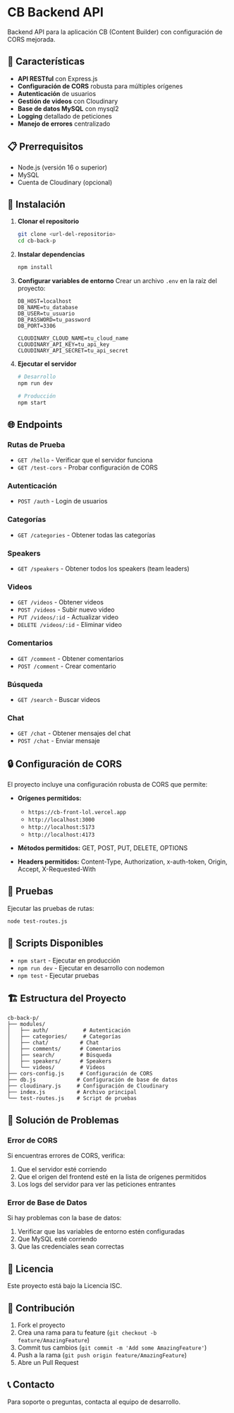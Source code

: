 # CB Backend API

Backend API para la aplicación CB (Content Builder) con configuración de CORS mejorada.

## 🚀 Características

- **API RESTful** con Express.js
- **Configuración de CORS** robusta para múltiples orígenes
- **Autenticación** de usuarios
- **Gestión de videos** con Cloudinary
- **Base de datos MySQL** con mysql2
- **Logging** detallado de peticiones
- **Manejo de errores** centralizado

## 📋 Prerrequisitos

- Node.js (versión 16 o superior)
- MySQL
- Cuenta de Cloudinary (opcional)

## 🔧 Instalación

1. **Clonar el repositorio**
   ```bash
   git clone <url-del-repositorio>
   cd cb-back-p
   ```

2. **Instalar dependencias**
   ```bash
   npm install
   ```

3. **Configurar variables de entorno**
   Crear un archivo `.env` en la raíz del proyecto:
   ```env
   DB_HOST=localhost
   DB_NAME=tu_database
   DB_USER=tu_usuario
   DB_PASSWORD=tu_password
   DB_PORT=3306
   
   CLOUDINARY_CLOUD_NAME=tu_cloud_name
   CLOUDINARY_API_KEY=tu_api_key
   CLOUDINARY_API_SECRET=tu_api_secret
   ```

4. **Ejecutar el servidor**
   ```bash
   # Desarrollo
   npm run dev
   
   # Producción
   npm start
   ```

## 🌐 Endpoints

### Rutas de Prueba
- `GET /hello` - Verificar que el servidor funciona
- `GET /test-cors` - Probar configuración de CORS

### Autenticación
- `POST /auth` - Login de usuarios

### Categorías
- `GET /categories` - Obtener todas las categorías

### Speakers
- `GET /speakers` - Obtener todos los speakers (team leaders)

### Videos
- `GET /videos` - Obtener videos
- `POST /videos` - Subir nuevo video
- `PUT /videos/:id` - Actualizar video
- `DELETE /videos/:id` - Eliminar video

### Comentarios
- `GET /comment` - Obtener comentarios
- `POST /comment` - Crear comentario

### Búsqueda
- `GET /search` - Buscar videos

### Chat
- `GET /chat` - Obtener mensajes del chat
- `POST /chat` - Enviar mensaje

## 🔒 Configuración de CORS

El proyecto incluye una configuración robusta de CORS que permite:

- **Orígenes permitidos:**
  - `https://cb-front-lol.vercel.app`
  - `http://localhost:3000`
  - `http://localhost:5173`
  - `http://localhost:4173`

- **Métodos permitidos:** GET, POST, PUT, DELETE, OPTIONS
- **Headers permitidos:** Content-Type, Authorization, x-auth-token, Origin, Accept, X-Requested-With

## 🧪 Pruebas

Ejecutar las pruebas de rutas:
```bash
node test-routes.js
```

## 📝 Scripts Disponibles

- `npm start` - Ejecutar en producción
- `npm run dev` - Ejecutar en desarrollo con nodemon
- `npm test` - Ejecutar pruebas

## 🏗️ Estructura del Proyecto

```
cb-back-p/
├── modules/
│   ├── auth/           # Autenticación
│   ├── categories/     # Categorías
│   ├── chat/          # Chat
│   ├── comments/      # Comentarios
│   ├── search/        # Búsqueda
│   ├── speakers/      # Speakers
│   └── videos/        # Videos
├── cors-config.js     # Configuración de CORS
├── db.js             # Configuración de base de datos
├── cloudinary.js     # Configuración de Cloudinary
├── index.js          # Archivo principal
└── test-routes.js    # Script de pruebas
```

## 🚨 Solución de Problemas

### Error de CORS
Si encuentras errores de CORS, verifica:
1. Que el servidor esté corriendo
2. Que el origen del frontend esté en la lista de orígenes permitidos
3. Los logs del servidor para ver las peticiones entrantes

### Error de Base de Datos
Si hay problemas con la base de datos:
1. Verificar que las variables de entorno estén configuradas
2. Que MySQL esté corriendo
3. Que las credenciales sean correctas

## 📄 Licencia

Este proyecto está bajo la Licencia ISC.

## 👥 Contribución

1. Fork el proyecto
2. Crea una rama para tu feature (`git checkout -b feature/AmazingFeature`)
3. Commit tus cambios (`git commit -m 'Add some AmazingFeature'`)
4. Push a la rama (`git push origin feature/AmazingFeature`)
5. Abre un Pull Request

## 📞 Contacto

Para soporte o preguntas, contacta al equipo de desarrollo.
